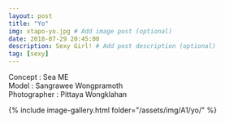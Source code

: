 ```yaml
---
layout: post
title: "Yo"
img: xtapo-yo.jpg # Add image post (optional)
date: 2018-07-29 20:45:00
description: Sexy Girl! # Add post description (optional)
tag: [sexy]
---
```

Concept : Sea ME  
Model : Sangrawee Wongpramoth  
Photographer : Pittaya Wongklahan         

{% include image-gallery.html folder="/assets/img/A1/yo/" %}
